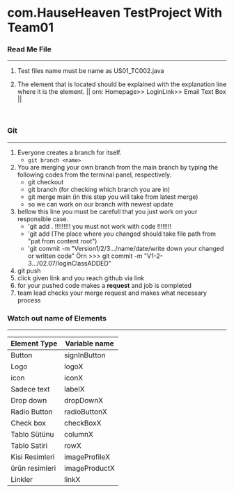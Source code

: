 # com.HauseHeaven TestProject With Team01
### 
### Read Me File
***
1. Test files name must be name as US01_TC002.java
 
2. The element that is located should be explained with the explanation
   line where it is the element.
   || orn:  Homepage>> LoginLink>> Email Text Box ||

   <br/>
### Git
***
1. Everyone creates a branch for itself.
    * `git branch <name>`
2. You are merging your own branch from the main branch by typing the following codes from the terminal panel, respectively.
    * git checkout <name>
    * git branch (for checking which branch you are in)
    * git merge main (in this step you will take from latest merge)
    * so we can work on our branch with newest update
3. bellow this line you must be carefull that you just work on your responsible case. 
    * 'git add . !!!!!!!!! you must not work with code !!!!!!!!
    * 'git add (The place where you changed should take file path from "pat from content root")
    * 'git commit -m "Version1/2/3.../name/date/write down your changed or written code"
      Örn >>> git commit -m "V1-2-3...<yourName>/02.07/loginClassADDED"
4. git push
5. click given link and you reach github via link
6. for your pushed code makes a **request** and job is completed
7. team lead checks your merge request and makes what necessary process

### Watch out name of Elements
***
| Element Type   | Variable name |
|----------------|--------------|
| Button         | signInButton |    
| Logo           | logoX         |
| icon           | iconX        |
| Sadece text    | labelX       |
| Drop down      | dropDownX    |
| Radio Button   | radioButtonX |
| Check box      | checkBoxX    |
| Tablo Sütünu   | columnX      |
| Tablo Satiri   | rowX         |
| Kisi Resimleri | imageProfileX |
| ürün resimleri | imageProductX |
| Linkler        | linkX        |